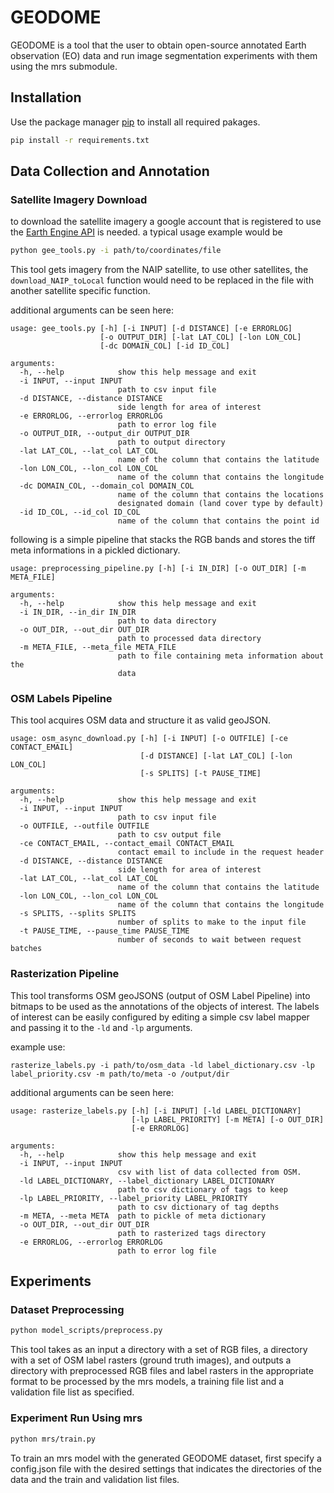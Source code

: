 # GEODOME

GEODOME is a tool that the user to obtain open-source annotated Earth observation (EO) data and run image segmentation experiments with them using the mrs submodule.

## Installation

Use the package manager [pip](https://pip.pypa.io/en/stable/) to install all required pakages.

```bash
pip install -r requirements.txt
```

## Data Collection and Annotation

### Satellite Imagery Download

to download the satellite imagery a google account that is registered to use the [Earth Engine API](https://developers.google.com/earth-engine) is needed. a typical usage example would be 

```bash
python gee_tools.py -i path/to/coordinates/file
```

This tool gets imagery from the NAIP satellite, to use other satellites, the `download_NAIP_toLocal` function would need to be replaced in the file with another satellite specific function.

additional arguments can be seen here:

```
usage: gee_tools.py [-h] [-i INPUT] [-d DISTANCE] [-e ERRORLOG]
                    [-o OUTPUT_DIR] [-lat LAT_COL] [-lon LON_COL]
                    [-dc DOMAIN_COL] [-id ID_COL]

arguments:
  -h, --help            show this help message and exit
  -i INPUT, --input INPUT
                        path to csv input file
  -d DISTANCE, --distance DISTANCE
                        side length for area of interest
  -e ERRORLOG, --errorlog ERRORLOG
                        path to error log file
  -o OUTPUT_DIR, --output_dir OUTPUT_DIR
                        path to output directory
  -lat LAT_COL, --lat_col LAT_COL
                        name of the column that contains the latitude
  -lon LON_COL, --lon_col LON_COL
                        name of the column that contains the longitude
  -dc DOMAIN_COL, --domain_col DOMAIN_COL
                        name of the column that contains the locations
                        designated domain (land cover type by default)
  -id ID_COL, --id_col ID_COL
                        name of the column that contains the point id
```

following is a simple pipeline that stacks the RGB bands and stores the tiff meta informations in a pickled dictionary.

```
usage: preprocessing_pipeline.py [-h] [-i IN_DIR] [-o OUT_DIR] [-m META_FILE]

arguments:
  -h, --help            show this help message and exit
  -i IN_DIR, --in_dir IN_DIR
                        path to data directory
  -o OUT_DIR, --out_dir OUT_DIR
                        path to processed data directory
  -m META_FILE, --meta_file META_FILE
                        path to file containing meta information about the
                        data
```

### OSM Labels Pipeline
This tool acquires OSM data and structure it as valid geoJSON.

```
usage: osm_async_download.py [-h] [-i INPUT] [-o OUTFILE] [-ce CONTACT_EMAIL]
                             [-d DISTANCE] [-lat LAT_COL] [-lon LON_COL]
                             [-s SPLITS] [-t PAUSE_TIME]

arguments:
  -h, --help            show this help message and exit
  -i INPUT, --input INPUT
                        path to csv input file
  -o OUTFILE, --outfile OUTFILE
                        path to csv output file
  -ce CONTACT_EMAIL, --contact_email CONTACT_EMAIL
                        contact email to include in the request header
  -d DISTANCE, --distance DISTANCE
                        side length for area of interest
  -lat LAT_COL, --lat_col LAT_COL
                        name of the column that contains the latitude
  -lon LON_COL, --lon_col LON_COL
                        name of the column that contains the longitude
  -s SPLITS, --splits SPLITS
                        number of splits to make to the input file
  -t PAUSE_TIME, --pause_time PAUSE_TIME
                        number of seconds to wait between request batches
```

### Rasterization Pipeline
This tool transforms OSM geoJSONS (output of OSM Label Pipeline) into bitmaps to be used as
the annotations of the objects of interest. The labels of interest can be easily
configured by editing a simple csv label mapper and passing it to the `-ld` and `-lp` arguments.

example use:

```
rasterize_labels.py -i path/to/osm_data -ld label_dictionary.csv -lp label_priority.csv -m path/to/meta -o /output/dir
```

additional arguments can be seen here:

```
usage: rasterize_labels.py [-h] [-i INPUT] [-ld LABEL_DICTIONARY]
                           [-lp LABEL_PRIORITY] [-m META] [-o OUT_DIR]
                           [-e ERRORLOG]

arguments:
  -h, --help            show this help message and exit
  -i INPUT, --input INPUT
                        csv with list of data collected from OSM.
  -ld LABEL_DICTIONARY, --label_dictionary LABEL_DICTIONARY
                        path to csv dictionary of tags to keep
  -lp LABEL_PRIORITY, --label_priority LABEL_PRIORITY
                        path to csv dictionary of tag depths
  -m META, --meta META  path to pickle of meta dictionary
  -o OUT_DIR, --out_dir OUT_DIR
                        path to rasterized tags directory
  -e ERRORLOG, --errorlog ERRORLOG
                        path to error log file
```

## Experiments

### Dataset Preprocessing

```bash
python model_scripts/preprocess.py
```

This tool takes as an input a directory with a set of RGB files, a directory with a set of OSM label rasters (ground truth images), and outputs a directory with preprocessed RGB files and label rasters in the appropriate format to be processed by the mrs models, a training file list and a validation file list as specified.

### Experiment Run Using mrs

```bash
python mrs/train.py
```

To train an mrs model with the generated GEODOME dataset, first specify a config.json file with the desired settings that indicates the directories of the data and the train and validation list files.
